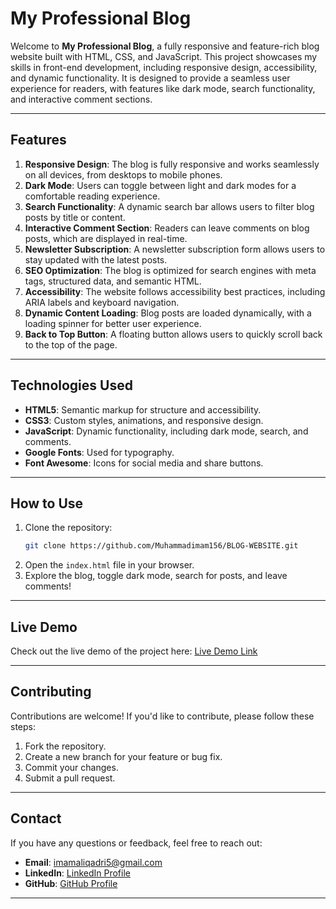 

# My Professional Blog

Welcome to **My Professional Blog**, a fully responsive and feature-rich blog website built with HTML, CSS, and JavaScript. This project showcases my skills in front-end development, including responsive design, accessibility, and dynamic functionality. It is designed to provide a seamless user experience for readers, with features like dark mode, search functionality, and interactive comment sections.

---

## **Features**

1. **Responsive Design**: The blog is fully responsive and works seamlessly on all devices, from desktops to mobile phones.
2. **Dark Mode**: Users can toggle between light and dark modes for a comfortable reading experience.
3. **Search Functionality**: A dynamic search bar allows users to filter blog posts by title or content.
4. **Interactive Comment Section**: Readers can leave comments on blog posts, which are displayed in real-time.
5. **Newsletter Subscription**: A newsletter subscription form allows users to stay updated with the latest posts.
6. **SEO Optimization**: The blog is optimized for search engines with meta tags, structured data, and semantic HTML.
7. **Accessibility**: The website follows accessibility best practices, including ARIA labels and keyboard navigation.
8. **Dynamic Content Loading**: Blog posts are loaded dynamically, with a loading spinner for better user experience.
9. **Back to Top Button**: A floating button allows users to quickly scroll back to the top of the page.

---

## **Technologies Used**

- **HTML5**: Semantic markup for structure and accessibility.
- **CSS3**: Custom styles, animations, and responsive design.
- **JavaScript**: Dynamic functionality, including dark mode, search, and comments.
- **Google Fonts**: Used for typography.
- **Font Awesome**: Icons for social media and share buttons.

---

## **How to Use**

1. Clone the repository:
   ```bash
   git clone https://github.com/Muhammadimam156/BLOG-WEBSITE.git
   ```
2. Open the `index.html` file in your browser.
3. Explore the blog, toggle dark mode, search for posts, and leave comments!

---

## **Live Demo**

Check out the live demo of the project here: [Live Demo Link](https://muhammadimam156.github.io/BLOG-WEBSITE/)

---

## **Contributing**

Contributions are welcome! If you'd like to contribute, please follow these steps:

1. Fork the repository.
2. Create a new branch for your feature or bug fix.
3. Commit your changes.
4. Submit a pull request.

---



## **Contact**

If you have any questions or feedback, feel free to reach out:

- **Email**: imamaliqadri5@gmail.com
- **LinkedIn**: [ LinkedIn Profile](https://www.linkedin.com/in/muhammad-imam-6206b6273/)
- **GitHub**: [ GitHub Profile](https://github.com/Muhammadimam156/)

---




